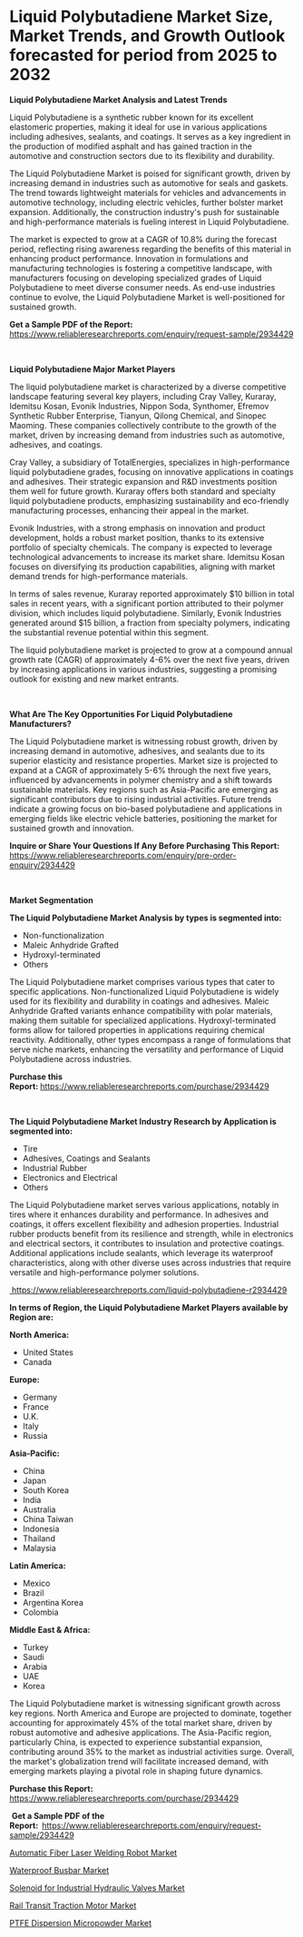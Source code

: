 <p><h1>Liquid Polybutadiene Market Size, Market Trends, and Growth Outlook forecasted for period from 2025 to 2032</h1></p><p><strong>Liquid Polybutadiene Market Analysis and Latest Trends</strong></p>
<p><p>Liquid Polybutadiene is a synthetic rubber known for its excellent elastomeric properties, making it ideal for use in various applications including adhesives, sealants, and coatings. It serves as a key ingredient in the production of modified asphalt and has gained traction in the automotive and construction sectors due to its flexibility and durability.</p><p>The Liquid Polybutadiene Market is poised for significant growth, driven by increasing demand in industries such as automotive for seals and gaskets. The trend towards lightweight materials for vehicles and advancements in automotive technology, including electric vehicles, further bolster market expansion. Additionally, the construction industry's push for sustainable and high-performance materials is fueling interest in Liquid Polybutadiene.</p><p>The market is expected to grow at a CAGR of 10.8% during the forecast period, reflecting rising awareness regarding the benefits of this material in enhancing product performance. Innovation in formulations and manufacturing technologies is fostering a competitive landscape, with manufacturers focusing on developing specialized grades of Liquid Polybutadiene to meet diverse consumer needs. As end-use industries continue to evolve, the Liquid Polybutadiene Market is well-positioned for sustained growth.</p></p>
<p><strong>Get a Sample PDF of the Report:&nbsp;</strong> <a href="https://www.reliableresearchreports.com/enquiry/request-sample/2934429?utm_campaign=31&utm_medium=2&utm_source=Github&utm_content=ia&utm_term=13032025&utm_id=liquid-polybutadiene">https://www.reliableresearchreports.com/enquiry/request-sample/2934429</a></p>
<p>&nbsp;</p>
<p><strong>Liquid Polybutadiene Major Market Players</strong></p>
<p><p>The liquid polybutadiene market is characterized by a diverse competitive landscape featuring several key players, including Cray Valley, Kuraray, Idemitsu Kosan, Evonik Industries, Nippon Soda, Synthomer, Efremov Synthetic Rubber Enterprise, Tianyun, Qilong Chemical, and Sinopec Maoming. These companies collectively contribute to the growth of the market, driven by increasing demand from industries such as automotive, adhesives, and coatings.</p><p>Cray Valley, a subsidiary of TotalEnergies, specializes in high-performance liquid polybutadiene grades, focusing on innovative applications in coatings and adhesives. Their strategic expansion and R&D investments position them well for future growth. Kuraray offers both standard and specialty liquid polybutadiene products, emphasizing sustainability and eco-friendly manufacturing processes, enhancing their appeal in the market.</p><p>Evonik Industries, with a strong emphasis on innovation and product development, holds a robust market position, thanks to its extensive portfolio of specialty chemicals. The company is expected to leverage technological advancements to increase its market share. Idemitsu Kosan focuses on diversifying its production capabilities, aligning with market demand trends for high-performance materials.</p><p>In terms of sales revenue, Kuraray reported approximately $10 billion in total sales in recent years, with a significant portion attributed to their polymer division, which includes liquid polybutadiene. Similarly, Evonik Industries generated around $15 billion, a fraction from specialty polymers, indicating the substantial revenue potential within this segment.</p><p>The liquid polybutadiene market is projected to grow at a compound annual growth rate (CAGR) of approximately 4-6% over the next five years, driven by increasing applications in various industries, suggesting a promising outlook for existing and new market entrants.</p></p>
<p>&nbsp;</p>
<p><strong>What Are The Key Opportunities For Liquid Polybutadiene Manufacturers?</strong></p>
<p><p>The Liquid Polybutadiene market is witnessing robust growth, driven by increasing demand in automotive, adhesives, and sealants due to its superior elasticity and resistance properties. Market size is projected to expand at a CAGR of approximately 5-6% through the next five years, influenced by advancements in polymer chemistry and a shift towards sustainable materials. Key regions such as Asia-Pacific are emerging as significant contributors due to rising industrial activities. Future trends indicate a growing focus on bio-based polybutadiene and applications in emerging fields like electric vehicle batteries, positioning the market for sustained growth and innovation.</p></p>
<p><strong>Inquire or Share Your Questions If Any Before Purchasing This Report:</strong> <a href="https://www.reliableresearchreports.com/enquiry/pre-order-enquiry/2934429?utm_campaign=31&utm_medium=2&utm_source=Github&utm_content=ia&utm_term=13032025&utm_id=liquid-polybutadiene">https://www.reliableresearchreports.com/enquiry/pre-order-enquiry/2934429</a></p>
<p>&nbsp;</p>
<p><strong>Market Segmentation</strong></p>
<p><strong>The Liquid Polybutadiene Market Analysis by types is segmented into:</strong></p>
<p><ul><li>Non-functionalization</li><li>Maleic Anhydride Grafted</li><li>Hydroxyl-terminated</li><li>Others</li></ul></p>
<p><p>The Liquid Polybutadiene market comprises various types that cater to specific applications. Non-functionalized Liquid Polybutadiene is widely used for its flexibility and durability in coatings and adhesives. Maleic Anhydride Grafted variants enhance compatibility with polar materials, making them suitable for specialized applications. Hydroxyl-terminated forms allow for tailored properties in applications requiring chemical reactivity. Additionally, other types encompass a range of formulations that serve niche markets, enhancing the versatility and performance of Liquid Polybutadiene across industries.</p></p>
<p><strong>Purchase this Report:&nbsp;</strong><a href="https://www.reliableresearchreports.com/purchase/2934429?utm_campaign=31&utm_medium=2&utm_source=Github&utm_content=ia&utm_term=13032025&utm_id=liquid-polybutadiene">https://www.reliableresearchreports.com/purchase/2934429</a></p>
<p>&nbsp;</p>
<p><strong>The Liquid Polybutadiene Market Industry Research by Application is segmented into:</strong></p>
<p><ul><li>Tire</li><li>Adhesives, Coatings and Sealants</li><li>Industrial Rubber</li><li>Electronics and Electrical</li><li>Others</li></ul></p>
<p><p>The Liquid Polybutadiene market serves various applications, notably in tires where it enhances durability and performance. In adhesives and coatings, it offers excellent flexibility and adhesion properties. Industrial rubber products benefit from its resilience and strength, while in electronics and electrical sectors, it contributes to insulation and protective coatings. Additional applications include sealants, which leverage its waterproof characteristics, along with other diverse uses across industries that require versatile and high-performance polymer solutions.</p></p>
<p><a href="https://www.reliableresearchreports.com/liquid-polybutadiene-r2934429?utm_campaign=31&utm_medium=2&utm_source=Github&utm_content=ia&utm_term=13032025&utm_id=liquid-polybutadiene">&nbsp;https://www.reliableresearchreports.com/liquid-polybutadiene-r2934429</a></p>
<p><strong>In terms of Region, the Liquid Polybutadiene Market Players available by Region are:</strong></p>
<p>
    <p> <strong> North America: </strong>
        <ul>
            <li>United States</li>
            <li>Canada</li>
        </ul>
        </p> 
    <p> <strong> Europe: </strong>
        <ul>
            <li>Germany</li>
            <li>France</li>
            <li>U.K.</li>
            <li>Italy</li>
            <li>Russia</li>
        </ul>
        </p> 
    <p> <strong> Asia-Pacific: </strong>
        <ul>
            <li>China</li>
            <li>Japan</li>
            <li>South Korea</li>
            <li>India</li>
            <li>Australia</li>
            <li>China Taiwan</li>
            <li>Indonesia</li>
            <li>Thailand</li>
            <li>Malaysia</li>
        </ul>
        </p> 
    <p> <strong> Latin America: </strong>
        <ul>
            <li>Mexico</li>
            <li>Brazil</li>
            <li>Argentina Korea</li>
            <li>Colombia</li>
        </ul>
        </p> 
    <p> <strong> Middle East & Africa: </strong>
        <ul>
            <li>Turkey</li>
            <li>Saudi</li>
            <li>Arabia</li>
            <li>UAE</li>
            <li>Korea</li>
        </ul>
    </p>
    </p>
<p><p>The Liquid Polybutadiene market is witnessing significant growth across key regions. North America and Europe are projected to dominate, together accounting for approximately 45% of the total market share, driven by robust automotive and adhesive applications. The Asia-Pacific region, particularly China, is expected to experience substantial expansion, contributing around 35% to the market as industrial activities surge. Overall, the market's globalization trend will facilitate increased demand, with emerging markets playing a pivotal role in shaping future dynamics.</p></p>
<p><strong>Purchase this Report: </strong><a href="https://www.reliableresearchreports.com/purchase/2934429?utm_campaign=31&utm_medium=2&utm_source=Github&utm_content=ia&utm_term=13032025&utm_id=liquid-polybutadiene">https://www.reliableresearchreports.com/purchase/2934429</a></p>
<p>&nbsp;<strong>Get a Sample PDF of the Report:&nbsp;&nbsp;</strong><a href="https://www.reliableresearchreports.com/enquiry/request-sample/2934429?utm_campaign=31&utm_medium=2&utm_source=Github&utm_content=ia&utm_term=13032025&utm_id=liquid-polybutadiene">https://www.reliableresearchreports.com/enquiry/request-sample/2934429</a></p>
<p><strong></strong></p>
<p><p><a href="https://github.com/hamremunazm4/Market-Research-Report-List-1/blob/main/automatic-fiber-laser-welding-robot-market.md?utm_campaign=31&utm_medium=2&utm_source=Github&utm_content=ia&utm_term=13032025&utm_id=liquid-polybutadiene">Automatic Fiber Laser Welding Robot Market</a></p><p><a href="https://github.com/jhoonatsev/Market-Research-Report-List-1/blob/main/waterproof-busbar-market.md?utm_campaign=31&utm_medium=2&utm_source=Github&utm_content=ia&utm_term=13032025&utm_id=liquid-polybutadiene">Waterproof Busbar Market</a></p><p><a href="https://github.com/plawragarile/Market-Research-Report-List-1/blob/main/solenoid-for-industrial-hydraulic-valves-market.md?utm_campaign=31&utm_medium=2&utm_source=Github&utm_content=ia&utm_term=13032025&utm_id=liquid-polybutadiene">Solenoid for Industrial Hydraulic Valves Market</a></p><p><a href="https://github.com/boccalyver5k/Market-Research-Report-List-1/blob/main/rail-transit-traction-motor-market.md?utm_campaign=31&utm_medium=2&utm_source=Github&utm_content=ia&utm_term=13032025&utm_id=liquid-polybutadiene">Rail Transit Traction Motor Market</a></p><p><a href="https://github.com/kirstejuvet/Market-Research-Report-List-1/blob/main/ptfe-dispersion-micropowder-market.md?utm_campaign=31&utm_medium=2&utm_source=Github&utm_content=ia&utm_term=13032025&utm_id=liquid-polybutadiene">PTFE Dispersion Micropowder Market</a></p></p>